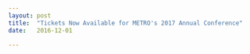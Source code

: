```yaml
---
layout: post
title:  "Tickets Now Available for METRO's 2017 Annual Conference"
date:   2016-12-01

---
```

